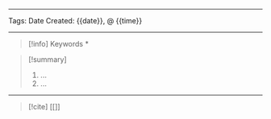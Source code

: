 ------------------------- 
Tags: 
Date Created:  {{date}}, @ {{time}}

---
>[!info] Keywords
>*













>[!summary] 
>1. ...
>2. ...

----
>[!cite]
> [[]]
> []()
